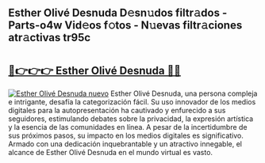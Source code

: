 ## Esther Olivé Desnuda D𝚎sn𝚞dos filtr𝚊dos - Parts-o4w Vid𝚎os f𝚘tos - N𝚞evas filtr𝚊ciones atr𝚊ctivas tr95c

# <h2><a href="http://mb8pab.tromn.icu/?c=Esther+Oliv%c3%a9+Desnuda">🔗👉👉👉 Esther Olivé Desnuda 🔗🔗</a></h2>

[![Esther Olivé Desnuda nuevo](https://i.imgur.com/pEAQMta.gif)](http://mb8pab.tromn.icu/?c=Esther+Oliv%c3%a9+Desnuda)
Esther Olivé Desnuda, una persona compleja e intrigante, desafía la categorización fácil. Su uso innovador de los medios digitales para la autopresentación ha cautivado y enfurecido a sus seguidores, estimulando debates sobre la privacidad, la expresión artística y la esencia de las comunidades en línea. A pesar de la incertidumbre de sus próximos pasos, su impacto en los medios digitales es significativo. Armado con una dedicación inquebrantable y un atractivo innegable, el alcance de Esther Olivé Desnuda en el mundo virtual es vasto.
